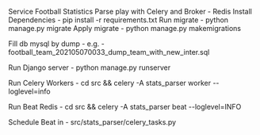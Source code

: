 Service Football Statistics
Parse play with Celery and Broker - Redis
Install Dependencies - 
pip install -r requirements.txt
Run migrate - 
python manage.py migrate
Apply migrate - 
python manage.py makemigrations

Fill db mysql by dump - e.g. - football_team_202105070033_dump_team_with_new_inter.sql

Run Django server -
python manage.py runserver

Run Celery Workers -
cd src && celery -A stats_parser worker --loglevel=info

Run Beat Redis -
cd src && celery -A stats_parser beat --loglevel=INFO


Schedule Beat in - src/stats_parser/celery_tasks.py